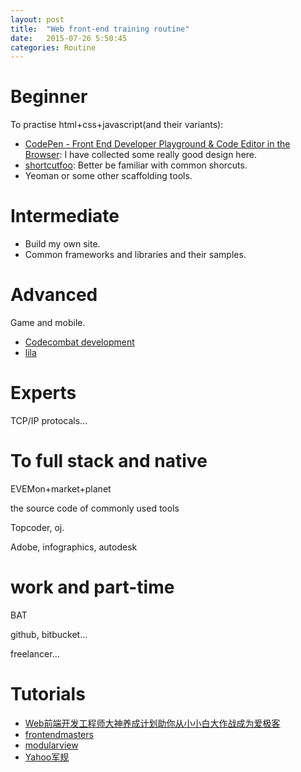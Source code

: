 ```yaml
---
layout: post
title:  "Web front-end training routine"
date:   2015-07-26 5:50:45
categories: Routine
---
```


# Beginner
To practise html+css+javascript(and their variants):

* [CodePen - Front End Developer Playground & Code Editor in the Browser](http://codepen.io/): I have collected some really good design here.
* [shortcutfoo](https://www.shortcutfoo.com/): Better be familiar with common shorcuts.
* Yeoman or some other scaffolding tools.

# Intermediate

* Build my own site.
* Common frameworks and libraries and their samples.

# Advanced
Game and mobile.

* [Codecombat development]()
* [lila]()

# Experts

TCP/IP protocals...

# To full stack and native

EVEMon+market+planet

the source code of commonly used tools

Topcoder, oj.

Adobe, infographics, autodesk

# work and part-time

BAT

github, bitbucket...

freelancer...


# Tutorials

* [Web前端开发工程师大神养成计划助你从小小白大作战成为爱极客](http://www.jikexueyuan.com/path/web/)
* [frontendmasters](https://frontendmasters.com/)
* [modularview](http://www.modularview.com/)
* [Yahoo军规](http://www.imooc.com/learn/50)
